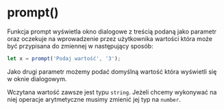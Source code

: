 # prompt()
Funkcja prompt wyświetla okno dialogowe z treścią podaną jako parametr oraz oczekuje na wprowadzenie przez użytkownika wartości która może być przypisana do zmiennej w następujący sposób:
```js
let x = prompt('Podaj wartość', '3');
```
Jako drugi parametr możemy podać domyślną wartość która wyświetli się w oknie dialogowym.

Wczytana wartość zawsze jest typu `string`. Jeżeli chcemy wykonywać na niej operacje arytmetyczne musimy zmienić jej typ na `number`.